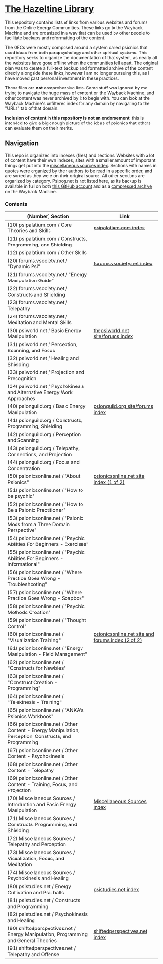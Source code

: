 # [The Hazeltine Library](https://github.com/libhazeltine/libhazeltine)

This repository contains lists of links from various websites and forums from the Online Energy Communities. 
These links go to the Wayback Machine and are organized in a way that can be used by other people to facilitate backups and reformatting of the content.

The OECs were mostly composed around a system called psionics that used ideas from both parapsychology and other spiritual systems. This repository seeks to organize the documentation of that system, as nearly all the websites have gone offline when the communities fell apart.
The original plan was to create a full-text backup and formatted archive of the content directly alongside these links, however I am no longer pursuing this, as I have moved past personal investment in these practices.

These files are **not** comprehensive lists. Some stuff was ignored by me trying to navigate the huge mass of content on the Wayback Machine, and other content was never archived by it to begin with. 
You can look at the Wayback Machine's unfiltered index for any domain by navigating to the "URLs" tab of that domain.

**Inclusion of content in this repository is not an endorsement,** this is intended to give a big enough picture of the ideas of psionics that others can evaluate them on their merits.

## Navigation
This repo is organized into indexes (files) and sections. 
Websites with a lot of content have their own indexes, sites with a smaller amount of important things get put into the [miscellaneous sources index](./index-70-miscellaneous.md).
Sections with names in quotes were organized by their authors to be read in a specific order, and are sorted as they were on their original source. All other sections are organized by category.
Psipog.net is not listed here, as its backup is available in full on both [this GitHub account](https://github.com/libhazeltine/psipog-lhz) and as a [compressed archive](https://web.archive.org/web/20130321035504/http://www.psipog.net/) on the Wayback Machine.

### Contents
| (Number) Section | Link |
| ---------------- | ---- |
| (10) psipalatium.com / Core Theories and Skills | [psipalatium.com index](./index-10-psipalatium.md)
| (11) psipalatium.com / Constructs, Programming, and Shielding | 
| (12) psipalatium.com / Other Skills | 
| (20) forums.vsociety.net / "Dynamic Psi" | [forums.vsociety.net index](./index-20-vsociety-forums.md)
| (21) forums.vsociety.net / "Energy Manipulation Guide" |
| (22) forums.vsociety.net / Constructs and Shielding |
| (23) forums.vsociety.net / Telepathy |
| (24) forums.vsociety.net / Meditation and Mental Skills  |
| (30) psiworld.net / Basic Energy Manipulation | [thepsiworld.net site/forums index](./index-30-thepsiworld.md)
| (31) psiworld.net / Perception, Scanning, and Focus |
| (32) psiworld.net / Healing and Shielding |
| (33) psiworld.net / Projection and Precognition |
| (34) psiworld.net / Psychokinesis and Alternative Energy Work Approaches |
| (40) psionguild.org / Basic Energy Manipulation | [psionguild.org site/forums index](./index-40-psionguild.md)
| (41) psionguild.org / Constructs, Programming, Shielding | 
| (42) psionguild.org / Perception and Scanning | 
| (43) psionguild.org / Telepathy, Connections, and Projection | 
| (44) psionguild.org / Focus and Concentration | 
| (50) psionicsonline.net / "About Psionics" | [psionicsonline.net site index (1 of 2)](./index-50-psionicsonline.md)
| (51) psionicsonline.net / "How to be psychic" |
| (52) psionicsonline.net / "How to Be a Psionic Practitioner" |
| (53) psionicsonline.net / "Psionic Mods from a Three Domain Perspective" |
| (54) psionicsonline.net / "Psychic Abilities For Beginners - Exercises" |
| (55) psionicsonline.net / "Psychic Abilities For Beginners - Informational" |
| (56) psionicsonline.net / "Where Practice Goes Wrong - Troubleshooting" |
| (57) psionicsonline.net / "Where Practice Goes Wrong - Soapbox" |
| (58) psionicsonline.net / "Psychic Methods Creation" |
| (59) psionicsonline.net / "Thought Control" |
| (60) psionicsonline.net / "Visualization Training" | [psionicsonline.net site and forums index (2 of 2)](./index-60-psionicsonline.md)
| (61) psionicsonline.net / "Energy Manipulation - Field Management" | 
| (62) psionicsonline.net / "Constructs for Newbies" | 
| (63) psionicsonline.net / "Construct Creation - Programming" | 
| (64) psionicsonline.net / "Telekinesis - Training" | 
| (65) psionicsonline.net / "ANKA's Psionics Workbook" | 
| (66) psionicsonline.net / Other Content - Energy Manipulation, Perception, Constructs, and Programming | 
| (67) psionicsonline.net / Other Content - Psychokinesis | 
| (68) psionicsonline.net / Other Content - Telepathy | 
| (69) psionicsonline.net / Other Content - Training, Focus, and Projection | 
| (70) Miscellaneous Sources / Introduction and Basic Energy Manipulation | [Miscellaneous Sources index](./index-70-miscellaneous.md)
| (71) Miscellaneous Sources / Constructs, Programming, and Shielding | 
| (72) Miscellaneous Sources / Telepathy and Perception | 
| (73) Miscellaneous Sources / Visualization, Focus, and Meditation | 
| (74) Miscellaneous Sources / Psychokinesis and Healing | 
| (80) psistudies.net / Energy Cultivation and Psi-balls | [psistudies.net index](./index-80-psistudies.md)
| (81) psistudies.net / Constructs and Programming | 
| (82) psistudies.net / Psychokinesis and Healing | 
| (90) shiftedperspectives.net / Energy Manipulation, Programming and General Theories | [shiftedperspectives.net index](./index-90-shiftedperspectives.md)
| (91) shiftedperspectives.net / Telepathy and Offense | 